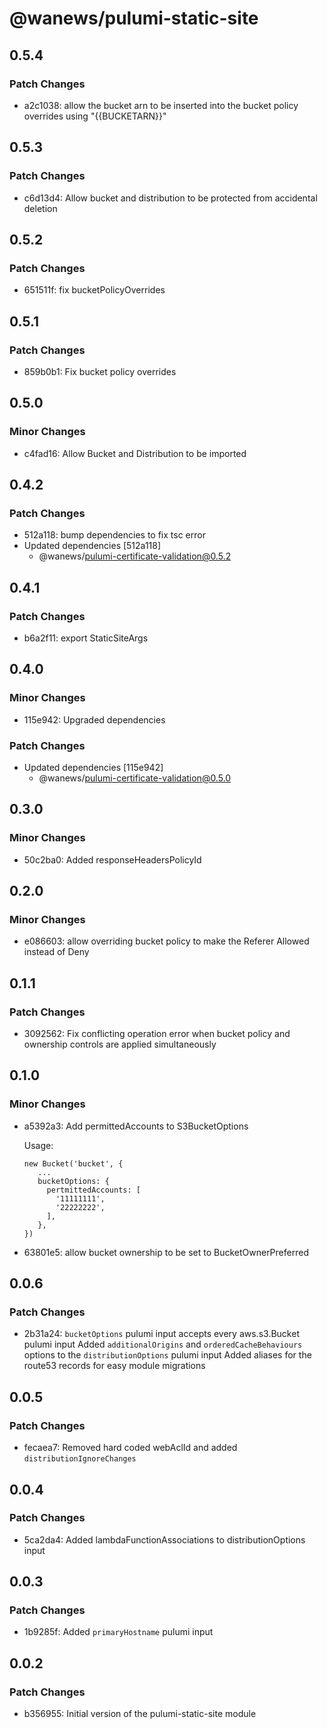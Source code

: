 # @wanews/pulumi-static-site

## 0.5.4

### Patch Changes

- a2c1038: allow the bucket arn to be inserted into the bucket policy overrides using "{{BUCKETARN}}"

## 0.5.3

### Patch Changes

- c6d13d4: Allow bucket and distribution to be protected from accidental deletion

## 0.5.2

### Patch Changes

- 651511f: fix bucketPolicyOverrides

## 0.5.1

### Patch Changes

- 859b0b1: Fix bucket policy overrides

## 0.5.0

### Minor Changes

- c4fad16: Allow Bucket and Distribution to be imported

## 0.4.2

### Patch Changes

- 512a118: bump dependencies to fix tsc error
- Updated dependencies [512a118]
  - @wanews/pulumi-certificate-validation@0.5.2

## 0.4.1

### Patch Changes

- b6a2f11: export StaticSiteArgs

## 0.4.0

### Minor Changes

- 115e942: Upgraded dependencies

### Patch Changes

- Updated dependencies [115e942]
  - @wanews/pulumi-certificate-validation@0.5.0

## 0.3.0

### Minor Changes

- 50c2ba0: Added responseHeadersPolicyId

## 0.2.0

### Minor Changes

- e086603: allow overriding bucket policy to make the Referer Allowed instead of Deny

## 0.1.1

### Patch Changes

- 3092562: Fix conflicting operation error when bucket policy and ownership controls are applied simultaneously

## 0.1.0

### Minor Changes

- a5392a3: Add permittedAccounts to S3BucketOptions

  Usage:

  ```
  new Bucket('bucket', {
     ...
     bucketOptions: {
       pertmittedAccounts: [
         '11111111',
         '22222222',
       ],
     },
  })
  ```

- 63801e5: allow bucket ownership to be set to BucketOwnerPreferred

## 0.0.6

### Patch Changes

- 2b31a24: `bucketOptions` pulumi input accepts every aws.s3.Bucket pulumi input
  Added `additionalOrigins` and `orderedCacheBehaviours` options to the `distributionOptions` pulumi input
  Added aliases for the route53 records for easy module migrations

## 0.0.5

### Patch Changes

- fecaea7: Removed hard coded webAclId and added `distributionIgnoreChanges`

## 0.0.4

### Patch Changes

- 5ca2da4: Added lambdaFunctionAssociations to distributionOptions input

## 0.0.3

### Patch Changes

- 1b9285f: Added `primaryHostname` pulumi input

## 0.0.2

### Patch Changes

- b356955: Initial version of the pulumi-static-site module
